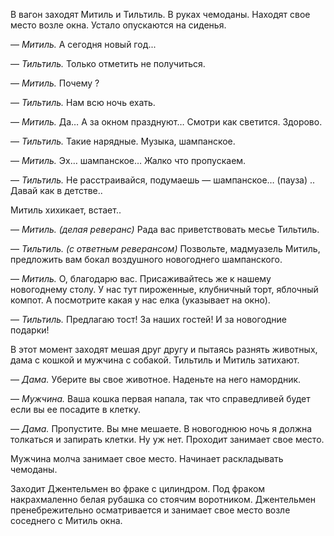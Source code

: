 В вагон заходят Митиль и Тильтиль. В руках чемоданы. Находят свое место возле окна. Устало опускаются на сиденья. 

— *Митиль.*  А сегодня новый год...

— *Тильтиль.* Только отметить не получиться.  

— *Митиль.* Почему ?

— *Тильтиль.* Нам всю ночь ехать. 

— *Митиль.*  Да… А за окном празднуют… Смотри как светится. Здорово.

— *Тильтиль.* Такие нарядные. Музыка, шампанское. 

— *Митиль.* Эх… шампанское…  Жалко что пропускаем. 

— *Тильтиль.* Не расстраивайся, подумаешь —  шампанское… (пауза) .. Давай как в детстве..

Митиль хихикает, встает..

— *Митиль. (делая реверанс)* Рада вас приветствовать месье Тильтиль. 

— *Тильтиль. (с ответным реверансом)*  Позвольте, мадмуазель Митиль, предложить вам бокал воздушного новогоднего шампанского. 

— *Митиль.* О, благодарю вас. Присаживайтесь же к нашему новогоднему столу. У нас тут пироженные, клубничный торт, яблочный компот.  А посмотрите какая у нас елка (указывает на окно).  

— *Тильтиль.* Предлагаю тост! За наших гостей! И за новогодние подарки!



В этот момент заходят мешая друг другу и пытаясь разнять животных,  дама с кошкой и мужчина с собакой. Тильтиль и Митиль затихают.

— *Дама.* Уберите вы свое животное. Наденьте на него намордник. 

— *Мужчина.* Ваша кошка первая напала, так что справедливей будет если вы ее посадите в клетку.

— *Дама.* Пропустите. Вы мне мешаете. В новогоднюю ночь я должна толкаться и запирать клетки. Ну уж нет. Проходит занимает свое место.



Мужчина молча занимает свое место. Начинает раскладывать чемоданы. 

Заходит Джентельмен во фраке с цилиндром. Под фраком накрахмаленно белая рубашка со стоячим воротником. Джентельмен пренебрежительно осматривается и занимает свое место возле соседнего с Митиль окна.

